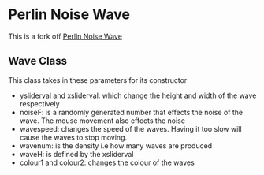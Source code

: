 # Perlin Noise Wave

This is a fork off [Perlin Noise Wave](https://www.openprocessing.org/sketch/576489)

## Wave Class
This class takes in these parameters for its constructor 
- ysliderval and xsliderval: which change the height and width of the wave respectively
- noiseF: is a randomly generated number that effects the noise of the wave. The mouse movement also effects the noise
- wavespeed: changes the speed of the waves. Having it too slow will cause the waves to stop moving.
- wavenum: is the density i.e how many waves are produced
- waveH: is defined by the xsliderval
- colour1 and colour2: changes the colour of the waves

